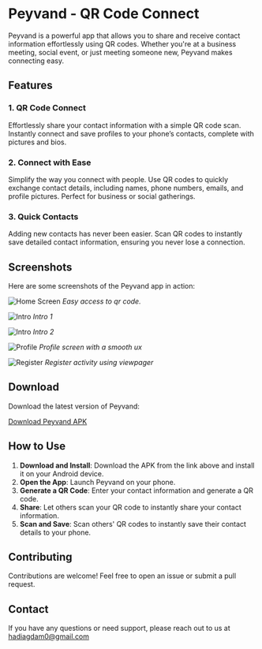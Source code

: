 # Peyvand - QR Code Connect

Peyvand is a powerful app that allows you to share and receive contact information effortlessly using QR codes. Whether you're at a business meeting, social event, or just meeting someone new, Peyvand makes connecting easy.

## Features

### 1. QR Code Connect
Effortlessly share your contact information with a simple QR code scan. Instantly connect and save profiles to your phone’s contacts, complete with pictures and bios.

### 2. Connect with Ease
Simplify the way you connect with people. Use QR codes to quickly exchange contact details, including names, phone numbers, emails, and profile pictures. Perfect for business or social gatherings.

### 3. Quick Contacts
Adding new contacts has never been easier. Scan QR codes to instantly save detailed contact information, ensuring you never lose a connection.

## Screenshots

Here are some screenshots of the Peyvand app in action:

![Home Screen](screenshots/home.png)
*Easy access to qr code.*

![Intro](screenshots/intro1.png)
*Intro 1*

![Intro](screenshots/intro2.png)
*Intro 2*

![Profile](screenshots/profile.png)
*Profile screen with a smooth ux*

![Register](screenshots/register.png)
*Register activity using viewpager*

## Download

Download the latest version of Peyvand:

[Download Peyvand APK](https://github.com/HadiAgdam/Peyvand/releases/tag/v1.0.0)

## How to Use

1. **Download and Install**: Download the APK from the link above and install it on your Android device.
2. **Open the App**: Launch Peyvand on your phone.
3. **Generate a QR Code**: Enter your contact information and generate a QR code.
4. **Share**: Let others scan your QR code to instantly share your contact information.
5. **Scan and Save**: Scan others' QR codes to instantly save their contact details to your phone.

## Contributing

Contributions are welcome! Feel free to open an issue or submit a pull request.

## Contact

If you have any questions or need support, please reach out to us at hadiagdam0@gmail.com
